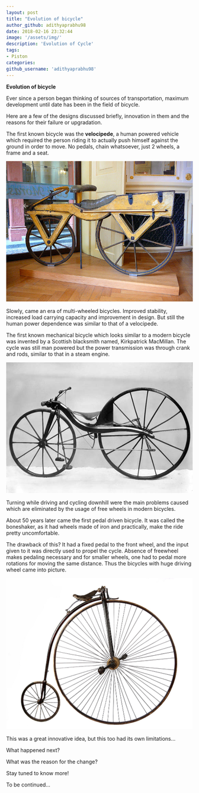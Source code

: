 ```yaml
---
layout: post
title: "Evolution of bicycle"
author_github: adithyaprabhu98
date: 2018-02-16 23:32:44
image: '/assets/img/'
description: 'Evolution of Cycle'
tags:
- Piston
categories:
github_username: 'adithyaprabhu98'
---
```


**Evolution of bicycle**

Ever since a person began thinking of sources of transportation, maximum
development until date has been in the field of bicycle.

Here are a few of the designs discussed briefly, innovation in them and the
reasons for their failure or upgradation.

The first known bicycle was the **velocipede**, a human powered vehicle which
required the person riding it to actually push himself against the ground in
order to move. No pedals, chain whatsoever, just 2 wheels, a frame and a seat.

![Archetype of a Bicycle](/blog/assets/img/cycle/1.jpg)

Slowly, came an era of multi-wheeled bicycles. Improved stability, increased
load carrying capacity and improvement in design. But still the human power
dependence was similar to that of a velocipede.

The first known mechanical bicycle which looks similar to a modern bicycle was
invented by a Scottish blacksmith named, Kirkpatrick MacMillan. The cycle was
still man powered but the power transmission was through crank and rods, similar
to that in a steam engine.

![Image result for kirk patrick first bicycle](/blog/assets/img/cycle/2.jpg)

Turning while driving and cycling downhill were the main problems caused which
are eliminated by the usage of free wheels in modern bicycles.

About 50 years later came the first pedal driven bicycle. It was called the
boneshaker, as it had wheels made of iron and practically, make the ride pretty
uncomfortable.

The drawback of this? It had a fixed pedal to the front wheel, and the input
given to it was directly used to propel the cycle. Absence of freewheel makes
pedaling necessary and for smaller wheels, one had to pedal more rotations for
moving the same distance. Thus the bicycles with huge driving wheel came into
picture.

![Related image](/blog/assets/img/cycle/3.jpg)

This was a great innovative idea, but this too had its own limitations…

What happened next?

What was the reason for the change?

Stay tuned to know more!

To be continued…
